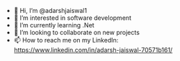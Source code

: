 - 👋 Hi, I’m @adarshjaiswal1
- 👀 I’m interested in software development
- 🌱 I’m currently learning .Net
- 💞️ I’m looking to collaborate on new projects
- 📫 How to reach me on my LinkedIn: https://www.linkedin.com/in/adarsh-jaiswal-70571b161/

<!---
adarshjaiswal1/adarshjaiswal1 is a ✨ special ✨ repository because its `README.md` (this file) appears on your GitHub profile.
You can click the Preview link to take a look at your changes.
--->
